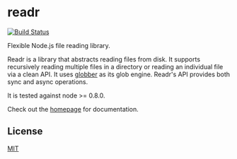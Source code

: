 # readr

[![Build Status](https://travis-ci.org/benjreinhart/readr.png)](https://travis-ci.org/benjreinhart/readr)

Flexible Node.js file reading library.

Readr is a library that abstracts reading files from disk. It supports recursively reading multiple files in a directory or reading an individual file via a clean API. It uses [globber](https://github.com/benjreinhart/globber) as its glob engine. Readr's API provides both sync and async operations.

It is tested against node >= 0.8.0.

Check out the [homepage](http://benjreinhart.github.io/readr) for documentation.

## License

[MIT](https://github.com/benjreinhart/readr/blob/master/LICENSE.txt)
